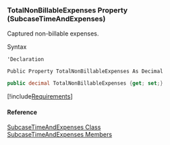 ﻿### TotalNonBillableExpenses Property (SubcaseTimeAndExpenses)

Captured non-billable expenses.

Syntax

```vbnet
'Declaration

Public Property TotalNonBillableExpenses As Decimal
```

```csharp
public decimal TotalNonBillableExpenses {get; set;}
```

[!include[Requirements](../partials/requirements.md)]

#### Reference

[SubcaseTimeAndExpenses Class](FChoice.Toolkits.Clarify~FChoice.Toolkits.Clarify.Support.SubcaseTimeAndExpenses.md)  
[SubcaseTimeAndExpenses Members](FChoice.Toolkits.Clarify~FChoice.Toolkits.Clarify.Support.SubcaseTimeAndExpenses_members.md)